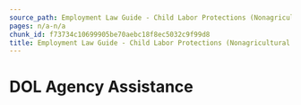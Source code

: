```yaml
---
source_path: Employment Law Guide - Child Labor Protections (Nonagricultural Work).md
pages: n/a-n/a
chunk_id: f73734c10699905be70aebc18f8ec5032c9f99d8
title: Employment Law Guide - Child Labor Protections (Nonagricultural Work)
---
```

# DOL Agency Assistance

